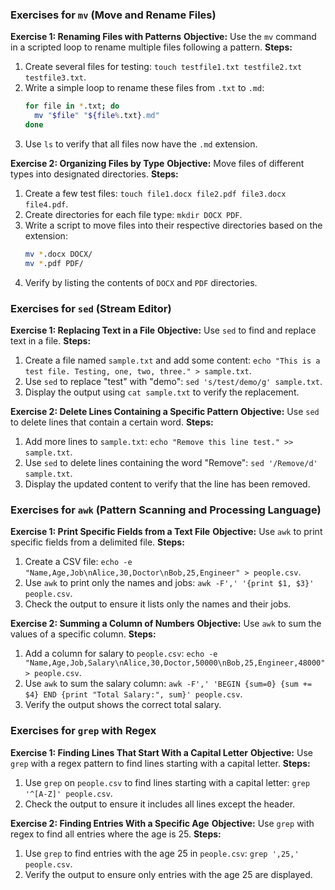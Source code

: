 ### Exercises for `mv` (Move and Rename Files)
**Exercise 1: Renaming Files with Patterns**
**Objective:** Use the `mv` command in a scripted loop to rename multiple files following a pattern.
**Steps:**
1. Create several files for testing: `touch testfile1.txt testfile2.txt testfile3.txt`.
2. Write a simple loop to rename these files from `.txt` to `.md`: 
   ```bash
   for file in *.txt; do
     mv "$file" "${file%.txt}.md"
   done
   ```
3. Use `ls` to verify that all files now have the `.md` extension.

**Exercise 2: Organizing Files by Type**
**Objective:** Move files of different types into designated directories.
**Steps:**
1. Create a few test files: `touch file1.docx file2.pdf file3.docx file4.pdf`.
2. Create directories for each file type: `mkdir DOCX PDF`.
3. Write a script to move files into their respective directories based on the extension:
   ```bash
   mv *.docx DOCX/
   mv *.pdf PDF/
   ```
4. Verify by listing the contents of `DOCX` and `PDF` directories.

### Exercises for `sed` (Stream Editor)
**Exercise 1: Replacing Text in a File**
**Objective:** Use `sed` to find and replace text in a file.
**Steps:**
1. Create a file named `sample.txt` and add some content: `echo "This is a test file. Testing, one, two, three." > sample.txt`.
2. Use `sed` to replace "test" with "demo": `sed 's/test/demo/g' sample.txt`.
3. Display the output using `cat sample.txt` to verify the replacement.

**Exercise 2: Delete Lines Containing a Specific Pattern**
**Objective:** Use `sed` to delete lines that contain a certain word.
**Steps:**
1. Add more lines to `sample.txt`: `echo "Remove this line test." >> sample.txt`.
2. Use `sed` to delete lines containing the word "Remove": `sed '/Remove/d' sample.txt`.
3. Display the updated content to verify that the line has been removed.

### Exercises for `awk` (Pattern Scanning and Processing Language)
**Exercise 1: Print Specific Fields from a Text File**
**Objective:** Use `awk` to print specific fields from a delimited file.
**Steps:**
1. Create a CSV file: `echo -e "Name,Age,Job\nAlice,30,Doctor\nBob,25,Engineer" > people.csv`.
2. Use `awk` to print only the names and jobs: `awk -F',' '{print $1, $3}' people.csv`.
3. Check the output to ensure it lists only the names and their jobs.

**Exercise 2: Summing a Column of Numbers**
**Objective:** Use `awk` to sum the values of a specific column.
**Steps:**
1. Add a column for salary to `people.csv`: `echo -e "Name,Age,Job,Salary\nAlice,30,Doctor,50000\nBob,25,Engineer,48000" > people.csv`.
2. Use `awk` to sum the salary column: `awk -F',' 'BEGIN {sum=0} {sum += $4} END {print "Total Salary:", sum}' people.csv`.
3. Verify the output shows the correct total salary.

### Exercises for `grep` with Regex
**Exercise 1: Finding Lines That Start With a Capital Letter**
**Objective:** Use `grep` with a regex pattern to find lines starting with a capital letter.
**Steps:**
1. Use `grep` on `people.csv` to find lines starting with a capital letter: `grep '^[A-Z]' people.csv`.
2. Check the output to ensure it includes all lines except the header.

**Exercise 2: Finding Entries With a Specific Age**
**Objective:** Use `grep` with regex to find all entries where the age is 25.
**Steps:**
1. Use `grep` to find entries with the age 25 in `people.csv`: `grep ',25,' people.csv`.
2. Verify the output to ensure only entries with the age 25 are displayed.
